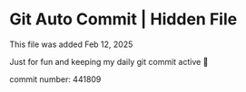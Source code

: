 # Git Auto Commit | Hidden File

This file was added Feb 12, 2025

Just for fun and keeping my daily git commit active 🤪

commit number: 441809
